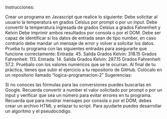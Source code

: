 Instrucciones:

Crear un programa en Javascript que realice lo siguiente:
Debe solicitar al usuario la temperatura en grados Celsius por prompt o por un input.
Debe convertir la temperatura ingresada de grados Celsius a grados Fahrenheit y Kelvin
Debe imprimir ambos resultados por consola o por el DOM.
Debe ser capaz de identificar si los datos de entrada sean de tipo number, en caso contrario debe mandar un mensaje de error y volver a solicitar los datos.
Prueba tu programa con las siguientes entradas para asegurarte que funcione correctamente:
Entrada: 
45.
Salida
Grados Kelvin: 318.15
Grados Fahrenheit: 113. 
Entrada:
 14.
Salida
Grados Kelvin: 287.15
Grados Fahrenheit: 57.2. 
Pruébalo con los valores numéricos que se te ocurran.
Al final de tu práctica, tienes que subir el ejercicio a tu repositorio de GitHub.
Colócalo en un repositorio llamado “logica-programacion-2”
Sugerencias:

Si no conoces las fórmulas para las conversiones puedes buscarlas en Google.
Recuerda convertir a number el valor solicitado por prompt o por un input y verificar que sea un número para evitar errores en tu programa.
Recuerda que para mostrar mensajes por consola o por el DOM, debes crear un archivo HTML y enlazar tu script.
Para ayudarte puedes desarrollar un algoritmo y el pseudocódigo.
